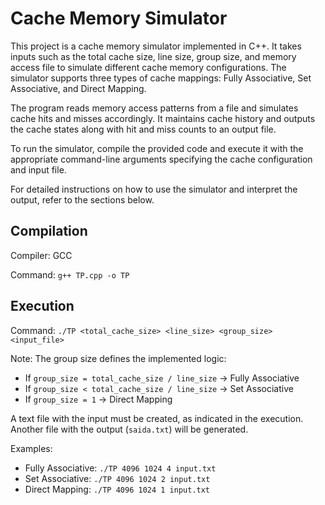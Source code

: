 # Cache Memory Simulator

This project is a cache memory simulator implemented in C++. It takes inputs such as the total cache size, line size, group size, and memory access file to simulate different cache memory configurations. The simulator supports three types of cache mappings: Fully Associative, Set Associative, and Direct Mapping.

The program reads memory access patterns from a file and simulates cache hits and misses accordingly. It maintains cache history and outputs the cache states along with hit and miss counts to an output file.

To run the simulator, compile the provided code and execute it with the appropriate command-line arguments specifying the cache configuration and input file.

For detailed instructions on how to use the simulator and interpret the output, refer to the sections below.

## Compilation

Compiler: GCC

Command: `g++ TP.cpp -o TP`

## Execution

Command: `./TP <total_cache_size> <line_size> <group_size> <input_file>`

Note: The group size defines the implemented logic:
- If `group_size = total_cache_size / line_size` -> Fully Associative
- If `group_size < total_cache_size / line_size` -> Set Associative
- If `group_size = 1` -> Direct Mapping

A text file with the input must be created, as indicated in the execution. 
Another file with the output (`saida.txt`) will be generated.

Examples:
- Fully Associative: `./TP 4096 1024 4 input.txt`
- Set Associative: `./TP 4096 1024 2 input.txt`
- Direct Mapping: `./TP 4096 1024 1 input.txt`
